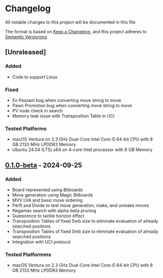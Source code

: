 # Changelog

All notable changes to this project will be documented in this file.

The format is based on [Keep a Changelog](https://keepachangelog.com/en/1.1.0/),
and this project adheres to [Semantic Versioning](https://semver.org/spec/v2.0.0.html).

## [Unreleased]

### Added
- Code to support Linux

### Fixed
- En Passant bug when converting move string to move
- Pawn Promotion bug when converting move string to move
- PV node check in search
- Memory leak issue with Transposition Table in UCI

### Tested Platforms
- macOS Ventura on 2.3 GHz Dual-Core Intel Core i5 64-bit CPU with 8 GB 2133 MHz LPDDR3 Memory
- Ubuntu 24.04 (LTS) x64 on 4-core Intel processor with 8 GB Memory

## [0.1.0-beta](https://github.com/codemaniac/pixie/releases/tag/v0.1.0-beta) - 2024-09-25

### Added
- Board represented using Bitboards
- Move generation using Magic Bitboards
- MVV LVA and basic move ordering
- Perft and Divide to test move generation, make, and unmake moves
- Negamax search with alpha-beta pruning
- Quiescence to tackle horizon effect
- Transposition Tables of fixed 5mb size to eliminate evaluation of already searched positions
- Transposition Tables of fixed 5mb size to eliminate evaluation of already searched positions
- Integration with UCI protocol

### Tested Platformms
- macOS Ventura on 2.3 GHz Dual-Core Intel Core i5 64-bit CPU with 8 GB 2133 MHz LPDDR3 Memory
